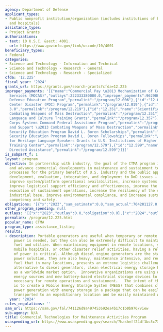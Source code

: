 ```yaml
---
agency: Department of Defense
applicant_types:
- Public nonprofit institution/organization (includes institutions of higher education
  and hospitals)
assistance_types:
- Project Grants
authorizations:
- text: 10 U.S.C. &sect; 4001.
  url: https://www.govinfo.gov/link/uscode/10/4001
beneficiary_types:
- Federal
categories:
- Science and Technology - Information and Technical
- Science and Technology - Research - General
- Science and Technology - Research - Specialized
cfda: '12.225'
fiscal_year: '2024'
grants_url: https://grants.gov/search-grants?cfda=12.225
improper_payments: '[{"name":"Commercial Pay \u2013 Mechanization of Contract Administration
  Services (MOCAS)","outlays":222333380000.0,"improper_payments":96290000.0,"insufficient_payment":0.0,"high_priority":false,"related_programs":[{"id":"12.006","name":"National
  Defense Education Program","permalink":"/program/12.006"},{"id":"12.019","name":"Pacific
  Center Disaster (PDC) Program","permalink":"/program/12.019"},{"id":"12.219","name":"Ease
  3.0","permalink":"/program/12.219"},{"id":"12.351","name":"Scientific Research -
  Combating Weapons of Mass Destruction","permalink":"/program/12.351"},{"id":"12.357","name":"ROTC
  Language and Culture Training Grants","permalink":"/program/12.357"},{"id":"12.369","name":"Marine
  Corps Systems Command Federal Assistance Program","permalink":"/program/12.369"},{"id":"12.501","name":"Training
  and Support \u2013 Combating Weapons of Mass Destruction","permalink":"/program/12.501"},{"id":"12.551","name":"National
  Security Education Program David L. Boren Scholarships","permalink":"/program/12.551"},{"id":"12.552","name":"National
  Security Education Program David L. Boren Fellowships","permalink":"/program/12.552"},{"id":"12.554","name":"English
  for Heritage Language Speakers Grants to U.S. Institutions of Higher Education","permalink":"/program/12.554"},{"id":"12.579","name":"Language
  Training Center","permalink":"/program/12.579"},{"id":"12.599","name":"Congressionally
  Directed Assistance","permalink":"/program/12.599"}]}]'
is_subpart_f: 1
layout: program
objective: In partnership with industry, the goal of the CTMA program is to leverage
  and advance commercial developments in maintenance and sustainment technology and
  processes for the primary benefit of U.S. industry and the public applying the research,
  development, evaluation, integration, and deployment to DoD issues – to reduce costs,
  improve system/platform operational availabilities, increase systems reliability,
  improve logistical support efficiency and effectiveness, improve the planning and
  execution of sustainment operations, increase the resiliency of the sustainment
  industrial base, improve environmental compliance, and increase sustainment personnel
  competency and safety.
obligations: '[{"x":"2023","sam_estimate":0.0,"sam_actual":704201127.0,"usa_spending_actual":704201126.73},{"x":"2024","sam_estimate":0.0,"sam_actual":591418347.0,"usa_spending_actual":591418344.89},{"x":"2025","sam_estimate":0.0,"sam_actual":850000000.0,"usa_spending_actual":399449676.96}]'
other_program_spending: null
outlays: '[{"x":"2023","outlay":0.0,"obligation":0.0},{"x":"2024","outlay":0.0,"obligation":996851305.34},{"x":"2025","outlay":0.0,"obligation":0.0}]'
permalink: /program/12.225.html
popular_name: CTMA
program_type: assistance_listing
results:
- description: Portable generators are useful when temporary or remote electrical
    power is needed, but they can also be extremely difficult to maintain, transport,
    fuel and utilize. When maintaining equipment in remote locations, standing up
    mobile hospitals, or other disaster relief activities, having a reliable source
    of power is critical. Although diesel engine generators are the standard remote
    power solution, they are also heavy, maintenance intensive, and require diesel
    fuel that in many locations, presents an extreme logistics challenge.   As an
    alternative to diesel generators, clean electrical energy storage has emerged
    as a worldwide market option.  Innovative organizations are using different renewable
    energy sources and new battery-based electrical storage devices to provide power
    necessary for remote operations and sustainment.   The intent of this initiative
    is to create a Mobile Energy Storage System (MESS) that combines clean, renewable
    power generation with energy storage in a package that can be easily and safely
    transported to an expeditionary location and be easily maintained while in use.
  year: '2024'
rules_regulations: ''
sam_url: https://sam.gov/fal/741126d9a497453692ea4b17c1b0b976/view
sub-agency: N/A
title: Commercial Technologies for Maintenance Activities Program
usaspending_url: https://www.usaspending.gov/search/?hash=ff24df1bc5c73b30af722c68ca648425
---
```

